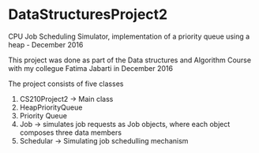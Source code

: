 # DataStructuresProject2
CPU Job Scheduling Simulator, implementation of a priority queue using a heap - December 2016

This project was done as part of the Data structures and Algorithm Course with my collegue Fatima Jabarti in December 2016

The project consists of five classes
  1. CS210Project2 -> Main class
  2. HeapPriorityQueue 
  3. Priority Queue
  4. Job -> simulates job requests as Job objects, where each object composes three data members 
  5. Schedular -> Simulating job schedulling mechanism
